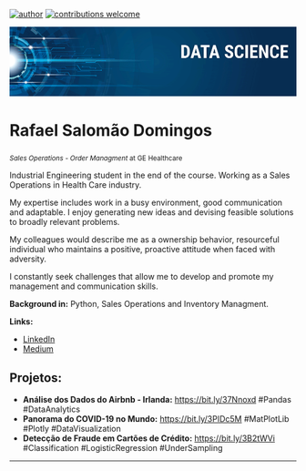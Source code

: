 [![author](https://img.shields.io/badge/author-rafaelsalomao-red.svg)](https://www.linkedin.com/in/rafaelsdomingos/) [![contributions welcome](https://img.shields.io/badge/contributions-welcome-brightgreen.svg?style=flat)](https://github.com/Rafael-Salomao/data_science/issues)

<p align="center">
  <img src="banner.png" >
</p>

# Rafael Salomão Domingos
<sub>*Sales Operations - Order Managment* at GE Healthcare</sub>

Industrial Engineering student in the end of the course. 
Working as a Sales Operations in Health Care industry. 

My expertise includes work in a busy environment, good communication and adaptable. 
I enjoy generating new ideas and devising feasible solutions to broadly relevant problems.

My colleagues would describe me as a ownership behavior, resourceful individual who maintains a positive, proactive attitude when faced with adversity.

I constantly seek challenges that allow me to develop and promote my management and communication skills.

**Background in:** Python, Sales Operations and Inventory Managment.

**Links:**
* [LinkedIn](https://www.linkedin.com/in/rafaelsdomingos/)
* [Medium](https://medium.com/@rafael.salomaod96)


## Projetos:

* **Análise dos Dados do Airbnb - Irlanda:** https://bit.ly/37Nnoxd #Pandas #DataAnalytics
* **Panorama do COVID-19 no Mundo:** https://bit.ly/3PIDc5M #MatPlotLib #Plotly #DataVisualization
* **Detecção de Fraude em Cartões de Crédito:** https://bit.ly/3B2tWVi #Classification #LogisticRegression #UnderSampling
---



